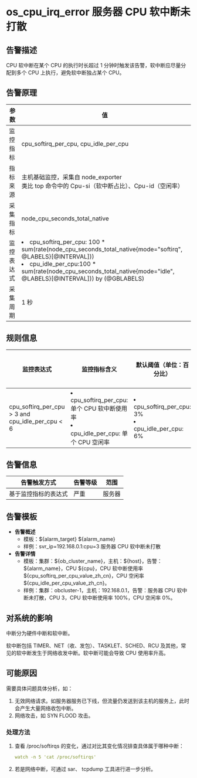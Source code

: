 # os_cpu_irq_error 服务器 CPU 软中断未打散

## 告警描述

CPU 软中断在某个 CPU 的执行时长超过 1 分钟时触发该告警，软中断应尽量分配到多个 CPU 上执行，避免软中断独占某个 CPU。

## 告警原理

| 参数 | 值 |
| --- | --- |
| 监控指标 | cpu_softirq_per_cpu, cpu_idle_per_cpu |
| 指标来源 | 主机基础监控，采集自 node_exporter</br>类比 top 命令中的 Cpu-si（软中断占比）、Cpu-id（空闲率） |
| 采集指标 | node_cpu_seconds_total_native |
| 监控表达式 | <li>cpu_softirq_per_cpu: 100 * sum(rate(node_cpu_seconds_total_native{mode="softirq", @LABELS}[@INTERVAL]))</li><li>cpu_idle_per_cpu:100 * sum(rate(node_cpu_seconds_total_native{mode="idle", @LABELS}[@INTERVAL])) by (@GBLABELS) </li>|
| 采集周期 | 1 秒 |

## 规则信息

| 监控表达式 | 监控指标含义 | 默认阈值（单位：百分比） | 检测周期 | 消除周期 |
| --- | --- | --- | --- | --- |
| cpu_softirq_per_cpu > 3 and cpu_idle_per_cpu < 6 | <li>cpu_softirq_per_cpu: 单个 CPU 软中断使用率</li><li>cpu_idle_per_cpu: 单个 CPU 空闲率</li> | <li>cpu_softirq_per_cpu: 3% </li><li>cpu_idle_per_cpu: 6%</li> | 10 秒 | 5 分钟 |

## 告警信息

| 告警触发方式 | 告警等级 | 范围 |
| --- | --- | --- |
| 基于监控指标的表达式 | 严重 | 服务器 |

## 告警模板

* **告警概述**
  * 模板：\${alarm_target} ${alarm_name}
  * 样例：svr_ip=192.168.0.1:cpu=3 服务器 CPU 软中断未打散
* **告警详情**
  * 模板：集群：\${ob_cluster_name}，主机：\${host}，告警：\${alarm_name}，CPU \${cpu}，CPU 软中断使用率 \${cpu_softirq_per_cpu_value_zh_cn}，CPU 空闲率 \${cpu_idle_per_cpu_value_zh_cn}。
  * 样例：集群：obcluster-1，主机：192.168.0.1，告警：服务器 CPU 软中断未打散，CPU 3，CPU 软中断使用率 100%，CPU 空闲率 0%。

## 对系统的影响

中断分为硬件中断和软中断。

软中断包括 TIMER、NET（收、发包）、TASKLET、SCHED、RCU 及其他，常见的软中断发生于网络收发中断。软中断可能会导致 CPU 使用率升高。

## 可能原因

需要具体问题具体分析，如：

1. 无效网络请求。如服务器服务已下线，但流量仍发送到该主机的服务上，此时会产生大量网络收包中断。
2. 网络攻击，如 SYN FLOOD 攻击。

### 处理方法

1. 查看 /proc/softirqs 的变化，通过对比其变化情况排查具体属于哪种中断：

    ```yaml
    watch -n 5 'cat /proc/softirqs'
    ```

2. 若是网络中断，可通过 sar、 tcpdump 工具进行进一步分析。
